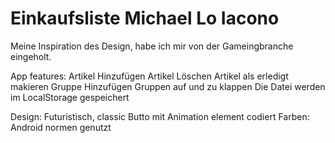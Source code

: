 # Einkaufsliste Michael Lo Iacono

Meine Inspiration des Design, habe ich mir von der Gameingbranche eingeholt.

App features:
Artikel Hinzufügen
Artikel Löschen
Artikel als erledigt makieren
Gruppe Hinzufügen
Gruppen auf und zu klappen
Die Datei werden im LocalStorage gespeichert

Design:
Futuristisch, classic
Butto mit Animation element codiert
Farben: Android normen genutzt





